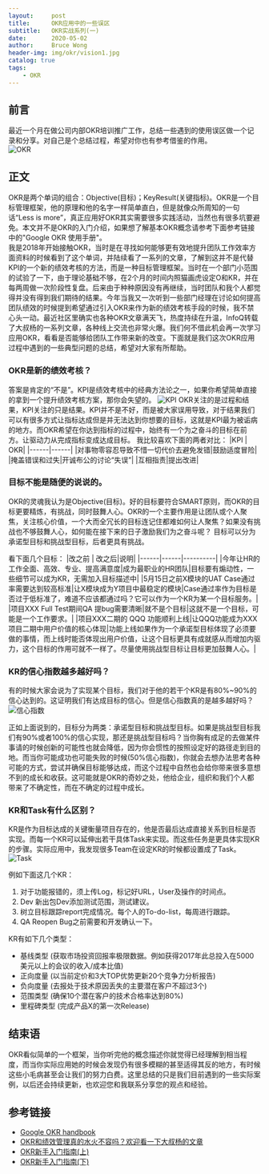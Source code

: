 ```yaml
---
layout:     post
title:      OKR应用中的一些误区
subtitle:   OKR实战系列(一)
date:       2020-05-02
author:     Bruce Wong
header-img: img/okr/vision1.jpg
catalog: true
tags:
    - OKR
---
```

## 前言

最近一个月在做公司内部OKR培训推广工作，总结一些遇到的使用误区做一个记录和分享。对自己是个总结过程，希望对你也有参考借鉴的作用。  
![OKR](http://5b0988e595225.cdn.sohucs.com/images/20171005/1218d8729e9d459c85d53af524cd932d.jpeg)

## 正文

OKR是两个单词的组合：Objective(目标)；KeyResult(关键指标)。OKR是一个目标管理框架，他的原理和他的名字一样简单直白，但是就像众所周知的一句话“Less is more”，真正应用好OKR其实需要很多实践活动，当然也有很多坑要避免。本文并不是OKR的入门介绍，如果想了解基本OKR概念请参考下面参考链接中的"Google OKR 使用手册"。  
我是2018年开始接触OKR，当时是在寻找如何能够更有效地提升团队工作效率方面资料的时候看到了这个单词，并陆续看了一系列的文章，了解到这并不是代替KPI的一个新的绩效考核的方法，而是一种目标管理框架。当时在一个部门小范围的试验了一下，由于理论基础不够，在2个月的时间内照猫画虎设定O和KR，并在每两周做一次阶段性复盘。后来由于种种原因没有再继续，当时团队和我个人都觉得并没有得到我们期待的结果。今年当我又一次听到一些部门经理在讨论如何提高团队绩效的时候提到希望通过引入OKR来作为新的绩效考核手段的时候，我不禁心头一动。最近社区里确实也各种OKR文章满天飞，热度持续在升温，InfoQ转载了大叔杨的一系列文章，各种线上交流也非常火爆。我们何不借此机会再一次学习应用OKR，看看是否能够给团队工作带来新的改变。下面就是我们这次OKR应用过程中遇到的一些典型问题的总结，希望对大家有所帮助。  

### OKR是新的绩效考核？

答案是肯定的“不是”。KPI是绩效考核中的经典方法论之一，如果你希望简单直接的拿到一个提升绩效考核方案，那你会失望的。
![KPI](https://www.virtualclarity.com/assets/img/uploads/KPI-01.png)
OKR关注的是过程和结果，KPI关注的只是结果。KPI并不是不好，而是被大家误用导致，对于结果我们可以有很多方式让指标达成但是并无法达到你想要的目标，这就是KPI最为被诟病的地方。而OKR希望在你达到指标的过程中，始终有一个为之奋斗的目标在前方。让驱动力从完成指标变成达成目标。
我比较喜欢下面的两者对比：
|KPI   |   OKR|
|------|------|
|对事物零容忍导致不惜一切代价去避免发错|鼓励适度冒险|
|掩盖错误和过失|开诚布公的讨论“失误”|
|互相指责|提出改进|

### 目标不能是随便的说说的。

OKR的灵魂我认为是Objective(目标)。好的目标要符合SMART原则，而OKR的目标更要精炼，有挑战，同时鼓舞人心。OKR的一个主要作用是让团队或个人聚焦，关注核心价值，一个大而全冗长的目标连记住都难如何让人聚焦？如果没有挑战也不够鼓舞人心，如何能在接下来的日子激励我们为之奋斗呢？
目标可以分为承诺型目标和挑战型目标，后者更具有挑战。

看下面几个目标：
|改之前   |   改之后|说明|
|------|------|----------|
|今年让HR的工作全面、高效、专业、提高满意度|成为最职业的HR团队|目标要有煽动性，一些细节可以成为KR，无需加入目标描述中|
|5月15日之前X模块的UAT Case通过率需要达到较高标准|让X模块成为Y项目中最稳定的模块|Case通过率作为目标是否过于低标准了，难道不应该都通过吗？它可以作为一个KR为某一个目标服务。|
|项目XXX Full Test期间QA 提bug需要清晰|就不是个目标|这就不是一个目标，可能是一个工作要求。|
|项目XXX二期的 QQQ 功能顺利上线|让QQQ功能成为XXX项目二期中用户价值的核心体现|功能上线如果作为一个承诺型目标体现了必须要做的事情，而上线时能否体现出用户价值，让这个目标更具有成就感从而增加内驱力，这个目标的作用可就不一样了。尽量使用挑战型目标让目标更加鼓舞人心。|

### KR的信心指数越多越好吗？

有的时候大家会说为了实现某个目标，我们对于他的若干个KR是有80%~90%的信心达到的。这证明我们有达成目标的信心。但是信心指数真的是越多越好吗？
![信心指数](http://lerablog.org/wp-content/uploads/2015/09/self-confidence.jpg)

正如上面说到的，目标分为两类：承诺型目标和挑战型目标。如果是挑战型目标我们有90%或者100%的信心实现，那还是挑战型目标吗？当你胸有成足的去做某件事请的时候创新的可能性也就会降低，因为你会惯性的按照设定好的路径走到目的地。而当你可能成功也可能失败的时候(50%信心指数)，你就会去想办法思考各种可能的方式，尝试并确保目标能够达成，而这个过程中自然也会给你带来很多意想不到的成长和收获。这可能就是OKR的奇妙之处，他给企业，组织和我们个人都带来了不确定性，而在不确定的过程中成长。

### KR和Task有什么区别？

KR是作为目标达成的关键衡量项目存在的，他是否最后达成直接关系到目标是否实现。而每一个KR可以延伸出若干具体Task来实现。而这些任务是更具体实现KR的步骤。实际应用中，我发现很多Team在设定KR的时候都设置成了Task。
![Task](https://smallbusinessbc.ca/wp-content/uploads/2012/07/CompletedTask.jpg)

例如下面这几个KR：
   1. 对于功能报错的，须上传Log，标记好URL，User及操作的时间点。
   2. Dev 新出包Dev添加测试范围，测试建议。
   3. 树立目标跟踪report完成情况。每个人的To-do-list，每周进行跟踪。
   4. QA Reopen Bug之前需要和开发确认一下。

KR有如下几个类型：
+ 基线类型 (获取市场投资回报率极限数据。例如获得2017年此总投入在5000美元以上的会议的收入/成本比值)
+ 正向度量 (以当前定价和3大TOP优势更新20个竞争力分析报告)
+ 负向度量 (去报处于技术原因丢失的主要潜在客户不超过3个)
+ 范围类型 (确保10个潜在客户的技术合格率达到80%)
+ 里程碑类型 (完成产品X的第一次Release)


## 结束语

OKR看似简单的一个框架，当你听完他的概念描述你就觉得已经理解到相当程度，而当你实际应用她的时候会发现仍有很多模糊的甚至适得其反的地方，有时候这些小毛病甚至会让我们的努力白费。这里总结的只是我们目前遇到的一些实际案例，以后还会持续更新，也欢迎您和我联系分享您的观点和经验。

## 参考链接

- [Google OKR handbook](https://mp.weixin.qq.com/s/fWtMOkH_jMd6qTPmynq7Dg)
- [OKR和绩效管理真的水火不容吗？欢迎看一下大叔杨的文章](https://www.infoq.cn/article/N3ftFF71ScPyRtKXJqKg?utm_source=rss&utm_medium=article)
- [OKR新手入门指南(上)](https://mp.weixin.qq.com/s/vy9DYcLWMTaOrtz9f_h8pg)
- [OKR新手入门指南(下)](https://mp.weixin.qq.com/s/40OiONR-HOt4vvbkovv1IQ)




